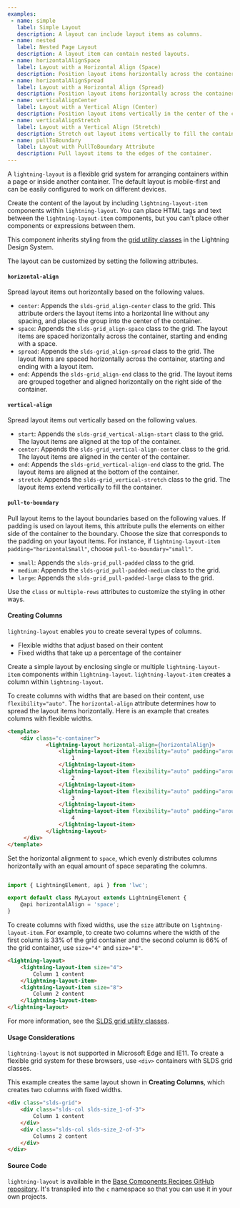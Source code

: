 ```yaml
---
examples:
 - name: simple
   label: Simple Layout
   description: A layout can include layout items as columns.
 - name: nested
   label: Nested Page Layout
   description: A layout item can contain nested layouts.
 - name: horizontalAlignSpace
   label: Layout with a Horizontal Align (Space)
   description: Position layout items horizontally across the container, with space before, between, and after the items.
 - name: horizontalAlignSpread
   label: Layout with a Horizontal Align (Spread)
   description: Position layout items horizontally across the container, with space between the items.
 - name: verticalAlignCenter
   label: Layout with a Vertical Align (Center)
   description: Position layout items vertically in the center of the container.
 - name: verticalAlignStretch
   label: Layout with a Vertical Align (Stretch)
   description: Stretch out layout items vertically to fill the container.
 - name: pullToBoundary
   label: Layout with PullToBoundary Attribute
   description: Pull layout items to the edges of the container.
---
```

A `lightning-layout` is a flexible grid system for arranging containers within
a page or inside another container. The default layout is mobile-first and can
be easily configured to work on different devices.

Create the content of the layout by including `lightning-layout-item` components
within `lightning-layout`. You can place HTML tags and text between the `lightning-layout-item`
components, but you can't place other components or expressions between them.

This component inherits styling from the
[grid utility classes](https://lightningdesignsystem.com/utilities/grid/) in the
Lightning Design System.

The layout can be customized by setting the following attributes.

#### `horizontal-align`

Spread layout items out horizontally based on the following values.

  * `center`: Appends the `slds-grid_align-center` class to the grid. This attribute orders the layout items into a horizontal line without any spacing, and places the group into the center of the container.
  * `space`: Appends the `slds-grid_align-space` class to the grid. The layout items are spaced horizontally across the container, starting and ending with a space.
  * `spread`: Appends the `slds-grid_align-spread` class to the grid. The layout items are spaced horizontally across the container, starting and ending with a layout item.
  * `end`: Appends the `slds-grid_align-end` class to the grid. The layout items are grouped together and aligned horizontally on the right side of the container.

#### `vertical-align`

Spread layout items out vertically based on the following values.

  * `start`: Appends the `slds-grid_vertical-align-start` class to the grid. The layout items are aligned at the top of the container.
  * `center`: Appends the `slds-grid_vertical-align-center` class to the grid. The layout items are aligned in the center of the container.
  * `end`: Appends the `slds-grid_vertical-align-end` class to the grid. The layout items are aligned at the bottom of the container.
  * `stretch`: Appends the `slds-grid_vertical-stretch` class to the grid. The layout items extend vertically to fill the container.

#### `pull-to-boundary`

Pull layout items to the layout boundaries based on the following values. If
padding is used on layout items, this attribute pulls the elements on either
side of the container to the boundary. Choose the size that corresponds to the
padding on your layout items. For instance, if
`lightning-layout-item padding="horizontalSmall"`, choose `pull-to-boundary="small"`.

  * `small`: Appends the `slds-grid_pull-padded` class to the grid.
  * `medium`: Appends the `slds-grid_pull-padded-medium` class to the grid.
  * `large`: Appends the `slds-grid_pull-padded-large` class to the grid.

Use the `class` or `multiple-rows` attributes to customize the styling in other
ways.

#### Creating Columns

`lightning-layout` enables you to create several types of columns.
 * Flexible widths that adjust based on their content
 * Fixed widths that take up a percentage of the container

Create a simple layout by enclosing single or multiple `lightning-layout-item` components within `lightning-layout`. `lightning-layout-item` creates a column within `lightning-layout`.

To create columns with widths that are based on their content, use `flexibility="auto"`. The `horizontal-align` attribute determines how to spread the layout items horizontally. Here is an example that creates columns with flexible widths.

```html
<template>
    <div class="c-container">
            <lightning-layout horizontal-align={horizontalAlign}>
                <lightning-layout-item flexibility="auto" padding="around-small">
                    1
                </lightning-layout-item>
                <lightning-layout-item flexibility="auto" padding="around-small">
                    2
                </lightning-layout-item>
                <lightning-layout-item flexibility="auto" padding="around-small">
                    3
                </lightning-layout-item>
                <lightning-layout-item flexibility="auto" padding="around-small">
                    4
                </lightning-layout-item>
            </lightning-layout>
     </div>
</template>
```

Set the horizontal alignment to `space`, which evenly distributes columns horizontally with an equal amount of space separating the columns.

```javascript

import { LightningElement, api } from 'lwc';

export default class MyLayout extends LightningElement {
    @api horizontalAlign = 'space';
}
```

To create columns with fixed widths, use the `size` attribute on `lightning-layout-item`. For example, to create two columns where the width of the first column is 33% of the grid container and the second column is 66% of the grid container, use `size="4"` and `size="8"`.

```html
<lightning-layout>
    <lightning-layout-item size="4">
        Column 1 content
    </lightning-layout-item>
    <lightning-layout-item size="8">
        Column 2 content
    </lightning-layout-item>
</lightning-layout>
```

For more information, see the [SLDS grid utility classes](https://lightningdesignsystem.com/utilities/grid/).

#### Usage Considerations

`lightning-layout` is not supported in Microsoft Edge and IE11. To create a flexible grid system for these browsers, use `<div>` containers with SLDS grid classes.

This example creates the same layout shown in **Creating Columns**,
which creates two columns with fixed widths.

```html
<div class="slds-grid">
    <div class="slds-col slds-size_1-of-3">
        Column 1 content
    </div>
    <div class="slds-col slds-size_2-of-3">
        Columns 2 content
    </div>
</div>
```

#### Source Code

`lightning-layout` is available in the [Base Components Recipes GitHub repository](https://github.com/salesforce/base-components-recipes#documentation). It's transpiled into the `c` namespace so that you can use it in your own projects.




